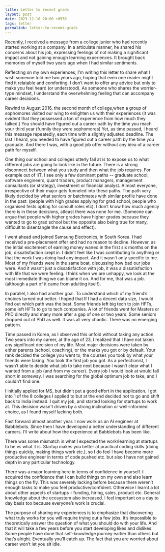 ```yaml
---
title: Letter to recent grads
layout: post
date: 2023-12-10 20:00 +0530
tags: letter
permalink: letter-to-recent-grads
---
```


Recently, I received a message from a college junior who had recently started working at a company. In a articulate manner, he shared his concerns about his job, expressing feelings of not making a significant impact and not gaining enough learning experiences. It brought back memories of myself two years ago when I had similar sentiments.

Reflecting on my own experiences, I'm writing this letter to share what I wish someone told me two years ago, hoping that even one reader might find it relatable and comforting. I don’t want to offer any advice but only to make you feel heard (or understood). As someone who shares the worrier-type mindset, I understand the overwhelming feeling that can accompany career decisions.

Rewind to August 2016, the second month of college,when a group of sophomores visited our wing to enlighten us with their experiences (it was evident that they possessed a ton of experience from how much they talked.) You should have figured out a career path by the time you reach your third year (funnily they were sophomores) Yet, as time passed, I heard this message repeatedly, each time with a slightly adjusted deadline. The last I heard, you needed to have figured out a career path by the time you graduate. And there I was, with a good job offer without any idea of a career path for myself.

One thing our school and colleges utterly fail at is to expose us to what different jobs are going to look like in the future. There is a strong disconnect between what you study and then what the job requires. For example out of IIT, I see only a few dominant paths -- graduate school, software engineers, quant traders, product managers, management consultants (or strategy), investment or financial analyst. Almost everyone, irrespective of their major gets funneled into these paths. The path very likely decided by what seniors or batchmates with similar profile have done in the past. (people with high grades applying for grad school, people who organised fests opting for consult roles etc). I don’t know how much agency there is in these decisions, atleast there was none for me. (Someone can argue that people with higher grades have higher grades because they wanted to go to grad school but the opposite also being true for many, difficult to disentangle the cause and effect).

I went ahead and joined Samsung Electronics, in South Korea. I had received a pre-placement offer and had no reason to decline. However, as the initial excitement of earning money waned in the first six months on the job, dissatisfaction crept in. I didn’t feel like I was contributing to anything or that the work I was doing had any impact. And it wasn’t only specific to me. Most of my friends were in the same boat, discussing how bad our jobs were. And it wasn’t just a dissatisfaction with job, it was a dissatisfaction with life that we were feeling. I think when we are unhappy, we look at the most immediate thing we can blame it on. And for me, that was a job. (although a part of it came from adulting itself). 

In parallel, I also had another goal. To understand which of my friend’s choices turned out better. I hoped that If I had a decent data size, I would find out which path was the best. Some friends left big tech to join HFTs, some left HFTs to go to  tech companies. A lot of friends went for Masters or PhD directly and many more after a gap of one or two years. Some seniors dropped out of PhD as well. It was all very chaotic. There was no emerging pattern. 

Time passed in Korea, as I observed this unfold without taking any action. Two years into my career, at the age of 23, I realized that I have not taken any significant decision of my life. Most major decisions were taken by either parents (school, coaching), or the marks you got or by default. Your rank decided the college you went to, the courses you took by what your friends were taking. You took the first job you got. As a perfectionist, I wasn’t able to decide what job to take next because I wasn’t clear what I wanted from a job (and from my career). Every job I would look at would fall short in someway. I was searching for the global optimum job to take, and I couldn’t find one. 

I initially applied for MS, but didn’t put a good effort in the application. I got into 1 of the 8 colleges I applied to but at the end decided not to go and shift back to India instead. I quit my job, and started looking for startups to work at. This decision wasn't driven by a strong inclination or well-informed choice, as I found myself lacking both. 

Fast forward almost another year. I now work as an AI engineer at Babblebots. Since then I have developed a better understanding of different careers. I’ll write about how the experience at Babblebots has been like. 

There was some mismatch in what I expected the work/learning at startups to be vs what it is. Startup makes you better at practical coding skills (doing things quickly, making things work etc.), so I do feel I have become more productive engineer in terms of code pushed etc. but also I have not gained depth in any particular technology. 

There was a major learning here in terms of confidence in yourself. I acquired the confidence that I can build things on my own and also learn things on the fly. This was severely lacking before because there weren’t enough tasks to make you feel productive/confident. Otherwise I learnt a lot about other aspects of startups - funding, hiring, sales, product etc. General knowledge about the ecosystem also increased. I feel important on a day to day basis too because everyone’s work is crucial. 

The purpose of sharing my experiences is to emphasize that discovering what truly works for you will require trying out a few jobs. It’s impossible to theoretically answer the question of what you should do with your life. And that it will take a few years before you start developing likes and dislikes. Some people have done that self-knowledge journey earlier than others but that’s alright. Eventually you’ll catch up. The fact that you are worried about career won’t let you sit idle.
